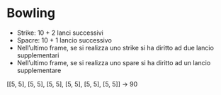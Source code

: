 # Bowling

- Strike: 10 + 2 lanci successivi
- Spacre: 10 + 1 lancio successivo
- Nell’ultimo frame, se si realizza uno strike si ha diritto ad due lancio supplementari 
- Nell’ultimo frame, se si realizza uno spare si ha diritto ad un lancio supplementare


[[5, 5], [5, 5], [5, 5], [5, 5], [5, 5], [5, 5]] -> 90

